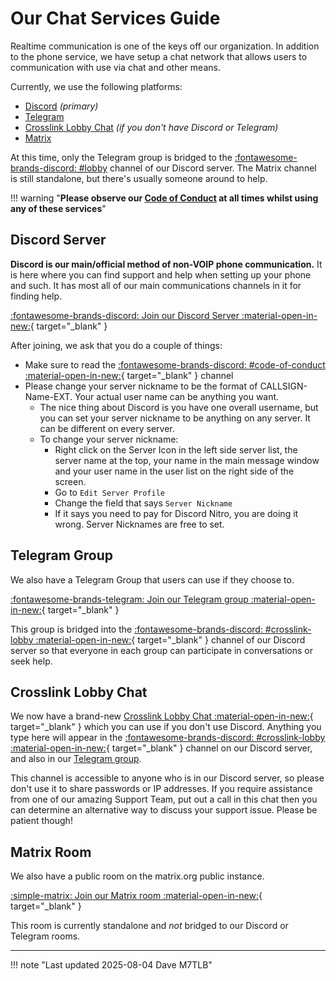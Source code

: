 # Our Chat Services Guide

Realtime communication is one of the keys off our organization. In addition to the phone service, we have setup a chat network that allows users to communication with use via chat and other means.

Currently, we use the following platforms:

* [Discord](#discord-server) _(primary)_
* [Telegram](#telegram-group)
* [Crosslink Lobby Chat](#crosslink-lobby-chat) _(if you don't have Discord or Telegram)_
* [Matrix](#matrix-room)

At this time, only the Telegram group is bridged to the [:fontawesome-brands-discord: #lobby](https://discord.com/channels/966060559961296956/966806535466524714) channel of our Discord server.  The Matrix channel is still standalone, but there's usually someone around to help.

!!! warning "**Please observe our [Code of Conduct](../../policies/code-of-conduct.md) at all times whilst using any of these services**"

<!--Keep in mind that all of these platforms are not setup as independent entities. These are all linked together as a way of extending the BYOD (Bring Your Own Device) ethos. In this case it's more of a Choose Your Own Platform kind of thing.-->

## Discord Server

**Discord is our main/official method of non-VOIP phone communication.** It is here where you can find support and help when setting up your phone and such. It has most all of our main communications channels in it for finding help.

[:fontawesome-brands-discord: Join our Discord Server :material-open-in-new:](https://discord.gg/6VgdWw3vM4){ target="_blank" }

After joining, we ask that you do a couple of things:

* Make sure to read the [:fontawesome-brands-discord: #code-of-conduct :material-open-in-new:](https://discord.com/channels/966060559961296956/967549690201653338){ target="_blank" } channel
* Please change your server nickname to be the format of CALLSIGN-Name-EXT. Your actual user name can be anything you want.
  * The nice thing about Discord is you have one overall username, but you can set your server nickname to be anything on any server. It can be different on every server.
  * To change your server nickname:
    * Right click on the Server Icon in the left side server list, the server name at the top, your name in the main message window and your user name in the user list on the right side of the screen.
    * Go to `Edit Server Profile`
    * Change the field that says `Server Nickname`
    * If it says you need to pay for Discord Nitro, you are doing it wrong. Server Nicknames are free to set.

## Telegram Group

We also have a Telegram Group that users can use if they choose to.

[:fontawesome-brands-telegram: Join our Telegram group :material-open-in-new:](https://t.me/hamsoverip){ target="_blank" }

This group is bridged into the [:fontawesome-brands-discord: #crosslink-lobby :material-open-in-new:](https://discord.com/channels/966060559961296956/1401835917773242378){ target="_blank" } channel of our Discord server so that everyone in each group can participate in conversations or seek help.

## Crosslink Lobby Chat

We now have a brand-new [Crosslink Lobby Chat :material-open-in-new:](https://helpdesk.hamsoverip.com/crosslink/){ target="_blank" } which you can use if you don't use Discord.  Anything you type here will appear in the [:fontawesome-brands-discord: #crosslink-lobby :material-open-in-new:](https://discord.com/channels/966060559961296956/1401835917773242378){ target="_blank" } channel on our Discord server, and also in our [Telegram group](#telegram-group).

This channel is accessible to anyone who is in our Discord server, so please don't use it to share passwords or IP addresses.  If you require assistance from one of our amazing Support Team, put out a call in this chat then you can determine an alternative way to discuss your support issue.  Please be patient though!

## Matrix Room

We also have a public room on the matrix.org public instance.

[:simple-matrix: Join our Matrix room :material-open-in-new:](https://matrix.to/#/#hamsoverip:matrix.org){ target="_blank" }

This room is currently standalone and _not_ bridged to our Discord or Telegram rooms.

<!--This room is also bridged into our Discord server in the [:fontawesome-brands-discord: #lobby](https://discord.com/channels/966060559961296956/966806535466524714) channel.-->

---

!!! note "Last updated 2025-08-04 Dave M7TLB"
